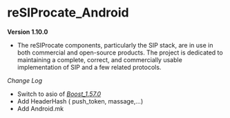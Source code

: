 # reSIProcate_Android
**Version 1.10.0**
- The reSIProcate components, particularly the SIP stack, are in use in both commercial and open-source products. The project is dedicated to maintaining a complete, correct, and commercially usable implementation of SIP and a few related protocols.

*Change Log*
- Switch to asio of [*Boost_1.57.0*](https://github.com/madmanteam/Boost_Android)
- Add HeaderHash ( push_token, massage,...)
- Add Android.mk 
